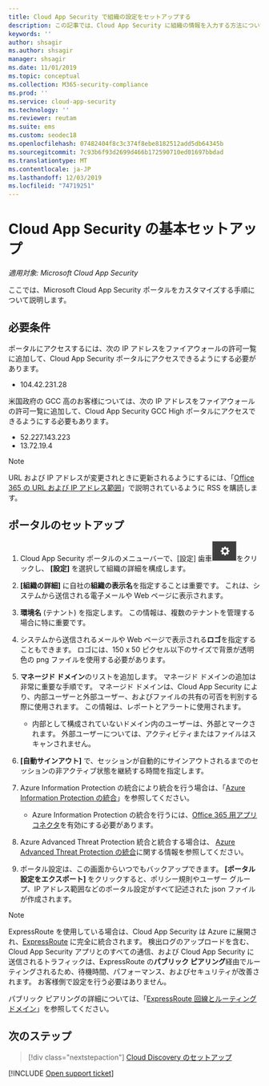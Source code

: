 ```yaml
---
title: Cloud App Security で組織の設定をセットアップする
description: この記事では、Cloud App Security に組織の情報を入力する方法について説明します。
keywords: ''
author: shsagir
ms.author: shsagir
manager: shsagir
ms.date: 11/01/2019
ms.topic: conceptual
ms.collection: M365-security-compliance
ms.prod: ''
ms.service: cloud-app-security
ms.technology: ''
ms.reviewer: reutam
ms.suite: ems
ms.custom: seodec18
ms.openlocfilehash: 07482404f8c3c374f8ebe8182512add5db64345b
ms.sourcegitcommit: 7c93b6f93d2699d466b172590710ed01697bbdad
ms.translationtype: MT
ms.contentlocale: ja-JP
ms.lasthandoff: 12/03/2019
ms.locfileid: "74719251"
---
```

# <a name="basic-setup-for-cloud-app-security"></a>Cloud App Security の基本セットアップ

*適用対象: Microsoft Cloud App Security*

ここでは、Microsoft Cloud App Security ポータルをカスタマイズする手順について説明します。

## <a name="prerequisites"></a>必要条件

ポータルにアクセスするには、次の IP アドレスをファイアウォールの許可一覧に追加して、Cloud App Security ポータルにアクセスできるようにする必要があります。

* 104.42.231.28

米国政府の GCC 高のお客様については、次の IP アドレスをファイアウォールの許可一覧に追加して、Cloud App Security GCC High ポータルにアクセスできるようにする必要もあります。

* 52.227.143.223
* 13.72.19.4

> [!NOTE]
> URL および IP アドレスが変更されときに更新されるようにするには、「[Office 365 の URL および IP アドレス範囲](https://support.office.com/article/Office-365-URLs-and-IP-address-ranges-8548a211-3fe7-47cb-abb1-355ea5aa88a2)」で説明されているように RSS を購読します。

## <a name="set-up-the-portal"></a>ポータルのセットアップ

1. Cloud App Security ポータルのメニューバーで、[設定] 歯車![設定アイコン](media/settings-icon.png "設定アイコン")をクリックし、 **[設定]** を選択して組織の詳細を構成します。

1. **[組織の詳細]** に自社の**組織の表示名**を指定することは重要です。 これは、システムから送信される電子メールや Web ページに表示されます。

1. **環境名** (テナント) を指定します。 この情報は、複数のテナントを管理する場合に特に重要です。

1. システムから送信されるメールや Web ページで表示される**ロゴ**を指定することもできます。 ロゴには、150 x 50 ピクセル以下のサイズで背景が透明色の png ファイルを使用する必要があります。

1. **マネージド ドメイン**のリストを追加します。 マネージド ドメインの追加は非常に重要な手順です。 マネージド ドメインは、Cloud App Security により、内部ユーザーと外部ユーザー、およびファイルの共有の可否を判別する際に使用されます。 この情報は、レポートとアラートに使用されます。

    * 内部として構成されていないドメイン内のユーザーは、外部とマークされます。 外部ユーザーについては、アクティビティまたはファイルはスキャンされません。

1. **[自動サインアウト]** で、セッションが自動的にサインアウトされるまでのセッションの非アクティブ状態を継続する時間を指定します。

1. Azure Information Protection の統合により統合を行う場合は、「[Azure Information Protection の統合](azip-integration.md)」を参照してください。

    * Azure Information Protection の統合を行うには、[Office 365 用アプリ コネクタ](connect-office-365-to-microsoft-cloud-app-security.md)を有効にする必要があります。

1. Azure Advanced Threat Protection 統合と統合する場合は、 [Azure Advanced Threat Protection の統合](azip-integration.md)に関する情報を参照してください。

1. ポータル設定は、この画面からいつでもバックアップできます。 **[ポータル設定をエクスポート]** をクリックすると、ポリシー規則やユーザー グループ、IP アドレス範囲などのポータル設定がすべて記述された json ファイルが作成されます。

> [!NOTE]
> ExpressRoute を使用している場合は、Cloud App Security は Azure に展開され、[ExpressRoute](https://azure.microsoft.com/documentation/articles/expressroute-introduction/) に完全に統合されます。 検出ログのアップロードを含む、Cloud App Security アプリとのすべての通信、および Cloud App Security に送信されるトラフィックは、ExpressRoute の**パブリック ピアリング**経由でルーティングされるため、待機時間、パフォーマンス、およびセキュリティが改善されます。 お客様側で設定を行う必要はありません。
>
> パブリック ピアリングの詳細については、「[ExpressRoute 回線とルーティング ドメイン](https://azure.microsoft.com/documentation/articles/expressroute-circuit-peerings/)」を参照してください。

## <a name="next-steps"></a>次のステップ

> [!div class="nextstepaction"]
> [Cloud Discovery のセットアップ](set-up-cloud-discovery.md)

[!INCLUDE [Open support ticket](includes/support.md)]
